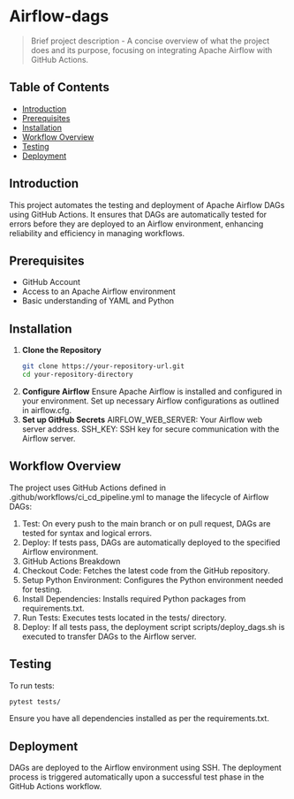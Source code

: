 # Airflow-dags
> Brief project description - A concise overview of what the project does and its purpose, focusing on integrating Apache Airflow with GitHub Actions.

## Table of Contents
- [Introduction](#introduction)
- [Prerequisites](#prerequisites)
- [Installation](#installation)
- [Workflow Overview](#workflow-overview)
- [Testing](#testing)
- [Deployment](#deployment)

## Introduction
This project automates the testing and deployment of Apache Airflow DAGs using GitHub Actions. It ensures that DAGs are automatically tested for errors before they are deployed to an Airflow environment, enhancing reliability and efficiency in managing workflows.

## Prerequisites
- GitHub Account
- Access to an Apache Airflow environment
- Basic understanding of YAML and Python

## Installation
1. **Clone the Repository**
   ```bash
   git clone https://your-repository-url.git
   cd your-repository-directory
   ```
2. **Configure Airflow**
   Ensure Apache Airflow is installed and configured in your environment.
   Set up necessary Airflow configurations as outlined in airflow.cfg.
3. **Set up GitHub Secrets**
   AIRFLOW_WEB_SERVER: Your Airflow web server address.
   SSH_KEY: SSH key for secure communication with the Airflow server.

## Workflow Overview
The project uses GitHub Actions defined in .github/workflows/ci_cd_pipeline.yml to manage the lifecycle of Airflow DAGs:

1. Test: On every push to the main branch or on pull request, DAGs are tested for syntax and logical errors.
2. Deploy: If tests pass, DAGs are automatically deployed to the specified Airflow environment.
3. GitHub Actions Breakdown
4. Checkout Code: Fetches the latest code from the GitHub repository.
5. Setup Python Environment: Configures the Python environment needed for testing.
6. Install Dependencies: Installs required Python packages from requirements.txt.
7. Run Tests: Executes tests located in the tests/ directory.
8. Deploy: If all tests pass, the deployment script scripts/deploy_dags.sh is executed to transfer DAGs to the Airflow server.

## Testing

To run tests:
```bash
pytest tests/
```

Ensure you have all dependencies installed as per the requirements.txt.

## Deployment

DAGs are deployed to the Airflow environment using SSH. The deployment process is triggered automatically upon a successful test phase in the GitHub Actions workflow.
